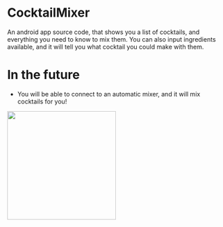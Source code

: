 # CocktailMixer

An android app source code, that shows you a list of cocktails, and everything you need to know to mix them. You can also input ingredients available, and it will tell you what cocktail you could make with them.

# In the future

- You will be able to connect to an automatic mixer, and it will mix cocktails for you!

<img src="https://i.imgur.com/KYwaZlM.png" width="250">
